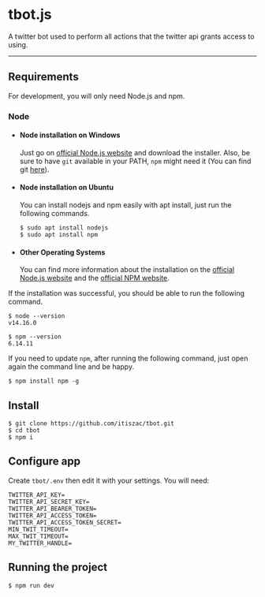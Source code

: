 # tbot.js

A twitter bot used to perform all actions that the twitter api grants access to using.

---
## Requirements

For development, you will only need Node.js and npm.

### Node
- #### Node installation on Windows

  Just go on [official Node.js website](https://nodejs.org/) and download the installer.
Also, be sure to have `git` available in your PATH, `npm` might need it (You can find git [here](https://git-scm.com/)).

- #### Node installation on Ubuntu

  You can install nodejs and npm easily with apt install, just run the following commands.

      $ sudo apt install nodejs
      $ sudo apt install npm

- #### Other Operating Systems
  You can find more information about the installation on the [official Node.js website](https://nodejs.org/) and the [official NPM website](https://npmjs.org/).

If the installation was successful, you should be able to run the following command.

    $ node --version
    v14.16.0

    $ npm --version
    6.14.11

If you need to update `npm`, after running the following command, just open again the command line and be happy.

    $ npm install npm -g

## Install

    $ git clone https://github.com/itiszac/tbot.git
    $ cd tbot
    $ npm i

## Configure app

Create `tbot/.env` then edit it with your settings. You will need:

    TWITTER_API_KEY=
    TWITTER_API_SECRET_KEY=
    TWITTER_API_BEARER_TOKEN=
    TWITTER_API_ACCESS_TOKEN=
    TWITTER_API_ACCESS_TOKEN_SECRET=
    MIN_TWIT_TIMEOUT=
    MAX_TWIT_TIMEOUT=
    MY_TWITTER_HANDLE=

## Running the project

    $ npm run dev
